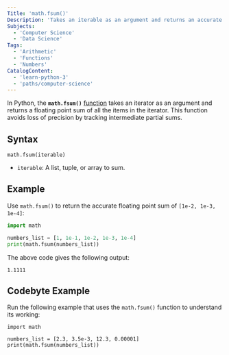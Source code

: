 ```yaml
---
Title: 'math.fsum()'
Description: 'Takes an iterable as an argument and returns an accurate floating point sum.'
Subjects:
  - 'Computer Science'
  - 'Data Science'
Tags:
  - 'Arithmetic'
  - 'Functions'
  - 'Numbers'
CatalogContent:
  - 'learn-python-3'
  - 'paths/computer-science'
---
```


In Python, the **`math.fsum()`** [function](https://www.codecademy.com/resources/docs/python/functions) takes an iterator as an argument and returns a floating point sum of all the items in the iterator. This function avoids loss of precision by tracking intermediate partial sums.

## Syntax

```pseudo
math.fsum(iterable)
```

- `iterable`: A list, tuple, or array to sum.

## Example

Use `math.fsum()` to return the accurate floating point sum of `[1e-2, 1e-3, 1e-4]`:

```python
import math

numbers_list = [1, 1e-1, 1e-2, 1e-3, 1e-4]
print(math.fsum(numbers_list))
```

The above code gives the following output:

```shell
1.1111
```

## Codebyte Example

Run the following example that uses the `math.fsum()` function to understand its working:

```codebyte/python
import math

numbers_list = [2.3, 3.5e-3, 12.3, 0.00001]
print(math.fsum(numbers_list))
```

